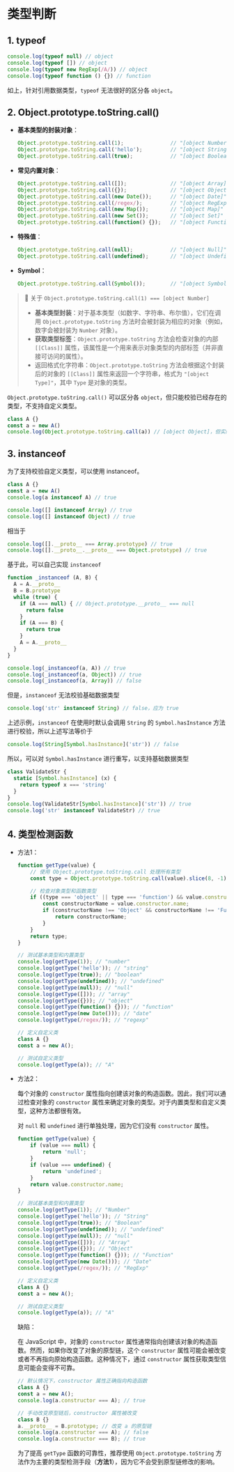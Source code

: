 # 类型判断

## 1. typeof

```js
console.log(typeof null) // object
console.log(typeof []) // object
console.log(typeof new RegExp(/A/)) // object
console.log(typeof function () {}) // function
```

如上，针对引用数据类型，`typeof` 无法很好的区分各 `object`。

## 2. Object.prototype.toString.call()

- **基本类型的封装对象**：

  ```js
  Object.prototype.toString.call(1);               // "[object Number]"
  Object.prototype.toString.call('hello');         // "[object String]"
  Object.prototype.toString.call(true);            // "[object Boolean]"
  ```

- **常见内置对象**：

  ```js
  Object.prototype.toString.call([]);              // "[object Array]"
  Object.prototype.toString.call({});              // "[object Object]"
  Object.prototype.toString.call(new Date());      // "[object Date]"
  Object.prototype.toString.call(/regex/);         // "[object RegExp]"
  Object.prototype.toString.call(new Map());       // "[object Map]"
  Object.prototype.toString.call(new Set());       // "[object Set]"
  Object.prototype.toString.call(function() {});   // "[object Function]"
  ```

- **特殊值**：

  ```js
  Object.prototype.toString.call(null);            // "[object Null]"
  Object.prototype.toString.call(undefined);       // "[object Undefined]"
  ```

- **Symbol**：

  ```js
  Object.prototype.toString.call(Symbol());        // "[object Symbol]"
  ```

> 📢 关于 `Object.prototype.toString.call(1) === [object Number]`
>
> - **基本类型封装**：对于基本类型（如数字、字符串、布尔值），它们在调用 `Object.prototype.toString` 方法时会被封装为相应的对象（例如，数字会被封装为 `Number` 对象）。
> - **获取类型标签**：`Object.prototype.toString` 方法会检查对象的内部 `[[Class]]` 属性，该属性是一个用来表示对象类型的内部标签（并非直接可访问的属性）。
> - 返回格式化字符串：`Object.prototype.toString` 方法会根据这个封装后的对象的 `[[Class]]` 属性来返回一个字符串，格式为 `"[object Type]"`，其中 `Type` 是对象的类型。

`Object.prototype.toString.call()` 可以区分各 `object`，但只能校验已经存在的类型，不支持自定义类型。

```js
class A {}
const a = new A()
console.log(Object.prototype.toString.call(a)) // [object Object]，但实际上 a 的 类型为 A
```

## 3. instanceof

为了支持校验自定义类型，可以使用 instanceof。

```js
class A {}
const a = new A()
console.log(a instanceof A) // true

console.log([] instanceof Array) // true
console.log([] instanceof Object) // true
```

相当于

```js
console.log([].__proto__ === Array.prototype) // true
console.log([].__proto__.__proto__ === Object.prototype) // true
```

基于此，可以自己实现 `instanceof`

```js
function _instanceof (A, B) {
  A = A.__proto__
  B = B.prototype
  while (true) {
    if (A === null) { // Object.prototype.__proto__ === null
      return false
    }
    if (A === B) {
      return true
    }
    A = A.__proto__
  }
}

console.log(_instanceof(a, A)) // true
console.log(_instanceof(a, Object)) // true
console.log(_instanceof(a, Array)) // false
```

但是，`instanceof` 无法校验基础数据类型

```js
console.log('str' instanceof String) // false，应为 true
```

上述示例，`instanceof` 在使用时默认会调用 `String` 的 `Symbol.hasInstance` 方法进行校验，所以上述写法等价于

```js
console.log(String[Symbol.hasInstance]('str')) // false
```

所以，可以对 `Symbol.hasInstance` 进行重写，以支持基础数据类型

```js
class ValidateStr {
  static [Symbol.hasInstance] (x) {
    return typeof x === 'string'
  }
}
console.log(ValidateStr[Symbol.hasInstance]('str')) // true
console.log('str' instanceof ValidateStr) // true
```

## 4. 类型检测函数

- 方法1：

  ```js
  function getType(value) {
      // 使用 Object.prototype.toString.call 处理所有类型
      const type = Object.prototype.toString.call(value).slice(8, -1).toLowerCase();
  
      // 检查对象类型和函数类型
      if ((type === 'object' || type === 'function') && value.constructor) {
          const constructorName = value.constructor.name;
          if (constructorName !== 'Object' && constructorName !== 'Function') {
              return constructorName;
          }
      }
      return type;
  }
  
  // 测试基本类型和内置类型
  console.log(getType(1)); // "number"
  console.log(getType('hello')); // "string"
  console.log(getType(true)); // "boolean"
  console.log(getType(undefined)); // "undefined"
  console.log(getType(null)); // "null"
  console.log(getType([])); // "array"
  console.log(getType({})); // "object"
  console.log(getType(function() {})); // "function"
  console.log(getType(new Date())); // "date"
  console.log(getType(/regex/)); // "regexp"
  
  // 定义自定义类
  class A {}
  const a = new A();
  
  // 测试自定义类型
  console.log(getType(a)); // "A"
  ```

- 方法2：

  每个对象的 `constructor` 属性指向创建该对象的构造函数。因此，我们可以通过检查对象的 `constructor` 属性来确定对象的类型。对于内置类型和自定义类型，这种方法都很有效。

  对 `null` 和 `undefined` 进行单独处理，因为它们没有 `constructor` 属性。

  ```js
  function getType(value) {
      if (value === null) {
          return 'null';
      }
      if (value === undefined) {
          return 'undefined';
      }
      return value.constructor.name;
  }
  
  // 测试基本类型和内置类型
  console.log(getType(1)); // "Number"
  console.log(getType('hello')); // "String"
  console.log(getType(true)); // "Boolean"
  console.log(getType(undefined)); // "undefined"
  console.log(getType(null)); // "null"
  console.log(getType([])); // "Array"
  console.log(getType({})); // "Object"
  console.log(getType(function() {})); // "Function"
  console.log(getType(new Date())); // "Date"
  console.log(getType(/regex/)); // "RegExp"
  
  // 定义自定义类
  class A {}
  const a = new A();
  
  // 测试自定义类型
  console.log(getType(a)); // "A"
  ```

  缺陷：

  在 JavaScript 中，对象的 `constructor` 属性通常指向创建该对象的构造函数。然而，如果你改变了对象的原型链，这个 `constructor` 属性可能会被改变或者不再指向原始构造函数。这种情况下，通过 `constructor` 属性获取类型信息可能会变得不可靠。

  ```js
  // 默认情况下，constructor 属性正确指向构造函数
  class A {}
  const a = new A();
  console.log(a.constructor === A); // true
  
  // 手动改变原型链后，constructor 属性被改变
  class B {}
  a.__proto__ = B.prototype; // 改变 a 的原型链
  console.log(a.constructor === A); // false
  console.log(a.constructor === B); // true
  
  
  ```

  为了提高 `getType` 函数的可靠性，推荐使用 `Object.prototype.toString` 方法作为主要的类型检测手段（**方法1**），因为它不会受到原型链修改的影响。

